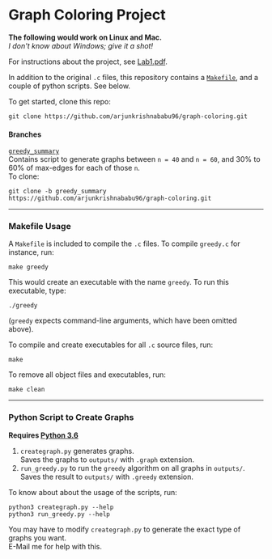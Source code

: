 # Graph Coloring Project

**The following would work on Linux and Mac.** <br/>
*I don't know about Windows; give it a shot!*

For instructions about the project, see [Lab1.pdf](https://github.com/arjunkrishnababu96/graph-coloring/blob/master/Lab1.pdf).

In addition to the original `.c` files, this repository contains a [`Makefile`](#makefile-usage), and a couple of python scripts. See below.

To get started, clone this repo:
```
git clone https://github.com/arjunkrishnababu96/graph-coloring.git
```


#### Branches
[`greedy_summary`](https://github.com/arjunkrishnababu96/graph-coloring/tree/greedy_summary) <br/>
Contains script to generate graphs between `n = 40` and `n = 60`, and 30% to 60% of max-edges for each of those `n`. <br/>
To clone:
```
git clone -b greedy_summary https://github.com/arjunkrishnababu96/graph-coloring.git
```
---
### Makefile Usage
A `Makefile` is included to compile the `.c` files. To compile `greedy.c` for instance, run:
```
make greedy
```
This would create an executable with the name `greedy`. To run this executable, type:
```
./greedy
```

(`greedy` expects command-line arguments, which have been omitted above).

To compile and create executables for all `.c` source files, run:
```
make
```

To remove all object files and executables, run:
```
make clean
```
---
### Python Script to Create Graphs
**Requires [Python 3.6](https://www.python.org/downloads/release/python-360/)**

1. `creategraph.py` generates graphs. <br/>Saves the graphs to `outputs/` with `.graph` extension.
2. `run_greedy.py` to run the `greedy` algorithm on all graphs in `outputs/`.<br/>Saves the result to `outputs/` with `.greedy` extension.

To know about about the usage of the scripts, run:
```
python3 creategraph.py --help
python3 run_greedy.py --help

```

You may have to modify `creategraph.py` to generate the exact type of graphs you want. <br/> E-Mail me for help with this.
